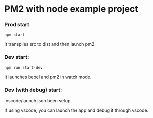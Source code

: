 # PM2 with node example project

### Prod start
```
npm start
``` 
It transpiles src to dist and then launch pm2.

### Dev start:
```
npm run start-dev
```
It launches bebel and pm2 in watch mode.

### Dev (with debug) start:
.vscode/launch.json been setup.

If using vscode, you can launch the app and debug it through vscode.
